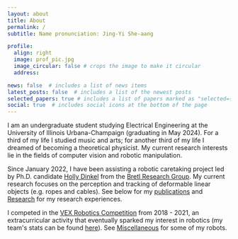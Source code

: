 ```yaml
---
layout: about
title: About
permalink: /
subtitle: Name pronunciation: Jing-Yi She-aang

profile:
  align: right
  image: prof_pic.jpg
  image_circular: false # crops the image to make it circular
  address:

news: false  # includes a list of news items
latest_posts: false  # includes a list of the newest posts
selected_papers: true # includes a list of papers marked as "selected={true}"
social: true  # includes social icons at the bottom of the page
---
```


I am an undergraduate student studying Electrical Engineering at the University of Illinois Urbana-Champaign (graduating in May 2024). For a third of my life I studied music and arts; for another third of my life I dreamed of becoming a theoretical physicist. My current research interests lie in the fields of computer vision and robotic manipulation.

Since January 2022, I have been assisting a robotic caretaking project led by Ph.D. candidate [Holly Dinkel](https://www.linkedin.com/in/hollymdinkel/) from the [Bretl Research Group](http://bretl.csl.illinois.edu/). My current research focuses on the perception and tracking of deformable linear objects (e.g. ropes and cables). See below for my [publications](https://jingyi-xiang.github.io/publications/) and [Research](https://jingyi-xiang.github.io/research/) for my research experiences.

I competed in the [VEX Robotics Competition](https://www.vexrobotics.com/competition) from 2018 - 2021, an extracurricular activity that eventually sparked my interest in robotics (my team's stats can be found [here](https://vexdb.io/teams/view/97963A?t=skills)). See [Miscellaneous](https://jingyi-xiang.github.io/miscellaneous/) for some of my robots.

&nbsp;

